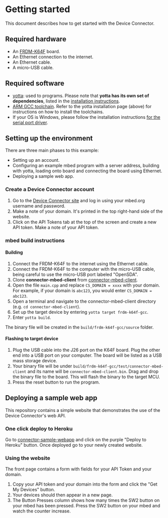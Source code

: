 # Getting started

This document describes how to get started with the Device Connector.

## Required hardware

* An [FRDM-K64F](http://developer.mbed.org/platforms/frdm-k64f/) board.
* An Ethernet connection to the internet.
* An Ethernet cable.
* A micro-USB cable.

## Required software

* [yotta](https://github.com/ARMmbed/yotta): used to programs. Please note that **yotta has its own set of dependencies**, listed in the [installation instructions](http://armmbed.github.io/yotta/#installing-on-windows).
* [ARM GCC toolchain](https://launchpad.net/gcc-arm-embedded). Refer to the yotta installation page (above) for instructions on how to install the toolchains.
* If your OS is Windows, please follow the installation instructions [for the serial port driver](https://developer.mbed.org/handbook/Windows-serial-configuration).

## Setting up the environment

There are three main phases to this example:

- Setting up an account.
- Configuring an example mbed program with a server address, building with yotta, loading onto board and connecting the board using Ethernet.
- Deploying a sample web app.

### Create a Device Connector account

1. Go to the [Device Connector site](http://connector.mbed.org) and log in using your mbed.org username and password.
2. Make a note of your domain. It's printed in the top right-hand side of the website.
3. Click on the API Tokens tab at the top of the screen and create a new API token. Make a note of your API token.

### mbed build instructions

#### Building

1. Connect the FRDM-K64F to the internet using the Ethernet cable.
2. Connect the FRDM-K64F to the computer with the micro-USB cable, being careful to use the micro-USB port labeled "OpenSDA".
3. Clone **connector-mbed-client** from [connector-mbed-client](https://github.com/rainierwolfcastle/app).
4. Open the file `main.cpp` and replace `CS_DOMAIN = xxxx` with your domain. For example, if your domain is `abc123`, you would enter `CS_DOMAIN = abc123`.
5. Open a terminal and navigate to the connector-mbed-client directory (e.g. `cd connector-mbed-client`).
6. Set up the target device by entering `yotta target frdm-k64f-gcc`.
7. Enter `yotta build`.

The binary file will be created in the `build/frdm-k64f-gcc/source` folder.

#### Flashing to target device

1. Plug the USB cable into the J26 port on the K64F board. Plug the other end into a USB port on your computer. The board will be listed as a USB mass storage device. 
2. Your binary file will be under `build/frdm-k64f-gcc/test/connector-mbed-client` and its name will be `connector-mbed-client.bin`. Drag and drop the binary file to the board. This will flash the binary to the target MCU.
3. Press the reset button to run the program.

## Deploying a sample web app

This repository contains a simple website that demonstrates the use of the Device Connector's web API.

### One click deploy to Heroku

Go to [connector-sample-webapp](https://github.com/rainierwolfcastle/app) and click on the purple "Deploy to Heroku" button. Once deployed go to your newly created website.

### Using the website

The front page contains a form with fields for your API Token and your domain.

1. Copy your API token and your domain into the form and click the "Get My Devices" button.
2. Your devices should then appear in a new page. 
3. The Button Presses column shows how many times the SW2 button on your mbed has been pressed. Press the SW2 button on your mbed and watch the counter increase.
